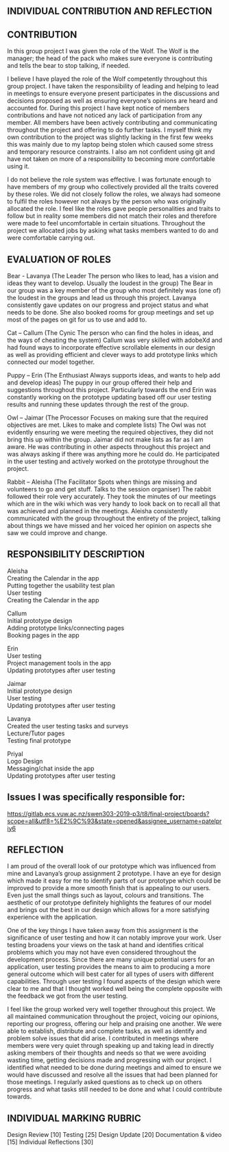 ## INDIVIDUAL CONTRIBUTION AND REFLECTION


## CONTRIBUTION

In this group project I was given the role of the Wolf. The Wolf is the manager; the head of the pack who makes sure everyone is contributing and tells the bear to stop talking, if needed. 

I believe I have played the role of the Wolf competently throughout this group project. I have taken the responsibility of leading and helping to lead in meetings to ensure everyone present participates in the discussions and decisions proposed as well as ensuring everyone’s opinions are heard and accounted for. During this project I have kept notice of members contributions and have not noticed any lack of participation from any member. All members have been actively contributing and communicating throughout the project and offering to do further tasks. I myself think my own contribution to the project was slightly lacking in the first few weeks this was mainly due to my laptop being stolen which caused some stress and temporary resource constraints. I also am not confident using git and have not taken on more of a responsibility to becoming more comfortable using it.  

I do not believe the role system was effective. I was fortunate enough to have members of my group who collectively provided all the traits covered by these roles. We did not closely follow the roles, we always had someone to fulfil the roles however not always by the person who was originally allocated the role. I feel like the roles gave people personalities and traits to follow but in reality some members did not match their roles and therefore were made to feel uncomfortable in certain situations. Throughout the project we allocated jobs by asking what tasks members wanted to do and were comfortable carrying out. 


## EVALUATION OF ROLES

Bear - Lavanya (The Leader The person who likes to lead, has a vision and ideas they want to develop. Usually the loudest in the group)
The Bear in our group was a key member of the group who most definitely was (one of) the loudest in the groups and lead us through this project. Lavanya consistently gave updates on our progress and project status and what needs to be done. She also booked rooms for group meetings and set up most of the pages on git for us to use and add to.

Cat – Callum (The Cynic The person who can find the holes in ideas, and the ways of cheating the system)
Callum was very skilled with adobeXd and had found ways to incorporate effective scrollable elements in our design as well as providing efficient and clever ways to add prototype links which connected our model together. 

Puppy – Erin (The Enthusiast Always supports ideas, and wants to help add and develop ideas)
The puppy in our group offered their help and suggestions throughout this project. Particularly towards the end Erin was constantly working on the prototype updating based off our user testing results and running these updates through the rest of the group. 

Owl – Jaimar (The Processor Focuses on making sure that the required objectives are met. Likes to make and complete lists)
The Owl was not evidently ensuring we were meeting the required objectives, they did not bring this up within the group. Jaimar did not make lists as far as I am aware. He was contributing in other aspects throughout this project and was always asking if there was anything more he could do. He participated in the user testing and actively worked on the prototype throughout the project.

Rabbit – Aleisha (The Facilitator Spots when things are missing and volunteers to go and get stuff. Talks to the session organiser)
The rabbit followed their role very accurately. They took the minutes of our meetings which are in the wiki which was very handy to look back on to recall all that was achieved and planned in the meetings. Aleisha consistently communicated with the group throughout the entirety of the project, talking about things we have missed and her voiced her opinion on aspects she saw we could improve and change. 

## RESPONSIBILITY DESCRIPTION 

Aleisha	<br>
Creating the Calendar in the app<br>
Putting together the usability test plan<br>
User testing<br>
Creating the Calendar in the app<br>

Callum	<br>
Initial prototype design<br>
Adding prototype links/connecting pages<br>
Booking pages in the app<br>

Erin	<br>
User testing<br>
Project management tools in the app<br>
Updating prototypes after user testing<br>
	
Jaimar	<br>
Initial prototype design<br>
User testing<br>
Updating prototypes after user testing<br>
	
Lavanya	<br>
Created the user testing tasks and surveys <br>
Lecture/Tutor pages<br>
Testing final prototype<br>

Priyal	<br>
Logo Design<br>
Messaging/chat inside the app<br>
Updating prototypes after user testing<br>
	

## Issues I was specifically responsible for: 
https://gitlab.ecs.vuw.ac.nz/swen303-2019-p3/t8/final-project/boards?scope=all&utf8=%E2%9C%93&state=opened&assignee_username=patelpriy6


## REFLECTION

I am proud of the overall look of our prototype which was influenced from mine and Lavanya’s group assignment 2 prototype. I have an eye for design which made it easy for me to identify parts of our prototype which could be improved to provide a more smooth finish that is appealing to our users. Even just the small things such as layout, colours and transitions. The aesthetic of our prototype definitely highlights the features of our model and brings out the best in our design which allows for a more satisfying experience with the application. 

One of the key things I have taken away from this assignment is the significance of user testing and how it can notably improve your work. User testing broadens your views on the task at hand and identifies critical problems which you may not have even considered throughout the development process. Since there are many unique potential users for an application, user testing provides the means to aim to producing a more general outcome which will best cater for all types of users with different capabilities. Through user testing I found aspects of the design which were clear to me and that I thought worked well being the complete opposite with the feedback we got from the user testing. 

I feel like the group worked very well together throughout this project. We all maintained communication throughout the project, voicing our opinions, reporting our progress, offering our help and praising one another. We were able to establish, distribute and complete tasks, as well as identify and problem solve issues that did arise. I contributed in meetings where members were very quiet through speaking up and taking lead in directly asking members of their thoughts and needs so that we were avoiding wasting time, getting decisions made and progressing with our project. I identified what needed to be done during meetings and aimed to ensure we would have discussed and resolve all the issues that had been planned for those meetings. I regularly asked questions as to check up on others progress and what tasks still needed to be done and what I could contribute towards. 


## INDIVIDUAL MARKING RUBRIC

Design Review \[10\]
Testing \[25\]
Design Update \[20\]
Documentation & video \[15\]
Individual Reflections \[30\]
